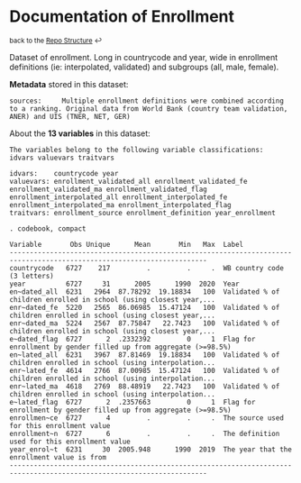 
Documentation of Enrollment
=====================================================================

<sup>back to the [Repo Structure](https://github.com/worldbank/LearningPoverty/blob/master/00_documentation/002_repo_structure/Repo_Structure.md) :leftwards_arrow_with_hook:</sup>

Dataset of enrollment. Long in countrycode and year, wide in enrollment definitions (ie: interpolated, validated) and subgroups (all, male, female).

**Metadata** stored in this dataset:

~~~~
sources:     Multiple enrollment definitions were combined according to a ranking. Original data from World Bank (country team validation, ANER) and UIS (TNER, NET, GER)
~~~~


About the **13 variables** in this dataset:

~~~~
The variables belong to the following variable classifications:
idvars valuevars traitvars

idvars:    countrycode year
valuevars: enrollment_validated_all enrollment_validated_fe enrollment_validated_ma enrollment_validated_flag enrollment_interpolated_all enrollment_interpolated_fe enrollment_interpolated_ma enrollment_interpolated_flag
traitvars: enrollment_source enrollment_definition year_enrollment

. codebook, compact

Variable       Obs Unique      Mean       Min   Max  Label
-----------------------------------------------------------------------------------------------------------------------
countrycode   6727    217         .         .     .  WB country code (3 letters)
year          6727     31      2005      1990  2020  Year
en~dated_all  6231   2964  87.78292  19.18834   100  Validated % of children enrolled in school (using closest year,...
enr~dated_fe  5220   2565  86.06985  15.47124   100  Validated % of children enrolled in school (using closest year,...
enr~dated_ma  5224   2567  87.75847   22.7423   100  Validated % of children enrolled in school (using closest year,...
e~dated_flag  6727      2  .2332392         0     1  Flag for enrollment by gender filled up from aggregate (>=98.5%)
en~lated_all  6231   3967  87.81469  19.18834   100  Validated % of children enrolled in school (using interpolation...
enr~lated_fe  4614   2766  87.00985  15.47124   100  Validated % of children enrolled in school (using interpolation...
enr~lated_ma  4618   2769  88.48919   22.7423   100  Validated % of children enrolled in school (using interpolation...
e~lated_flag  6727      2  .2357663         0     1  Flag for enrollment by gender filled up from aggregate (>=98.5%)
enrollmen~ce  6727      4         .         .     .  The source used for this enrollment value
enrollment~n  6727      6         .         .     .  The definition used for this enrollment value
year_enrol~t  6231     30  2005.948      1990  2019  The year that the enrollment value is from
-----------------------------------------------------------------------------------------------------------------------

~~~~
